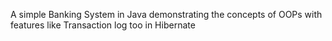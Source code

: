 A simple Banking System in Java demonstrating the concepts of OOPs  with features like Transaction log too in Hibernate
